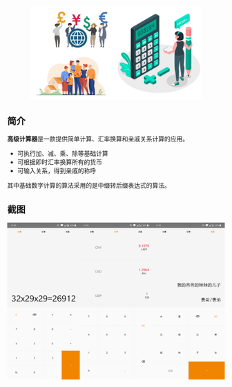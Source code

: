 <div align="center">
    <img src="/assets/advanced-calculator.png" width="400">
</div>


## 简介
**高级计算器**是一款提供简单计算、汇率换算和亲戚关系计算的应用。

* 可执行加、减、乘、除等基础计算
* 可根据即时汇率换算所有的货币
* 可输入关系，得到亲戚的称呼

其中基础数字计算的算法采用的是中缀转后缀表达式的算法。

## 截图
![](/assets/advanced-calculator.JPEG)
